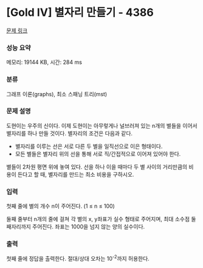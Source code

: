 # [Gold IV] 별자리 만들기 - 4386 

[문제 링크](https://www.acmicpc.net/problem/4386) 

### 성능 요약

메모리: 19144 KB, 시간: 284 ms

### 분류

그래프 이론(graphs), 최소 스패닝 트리(mst)

### 문제 설명

<p style="user-select: auto;">도현이는 우주의 신이다. 이제 도현이는 아무렇게나 널브러져 있는 n개의 별들을 이어서 별자리를 하나 만들 것이다. 별자리의 조건은 다음과 같다.</p>

<ul style="user-select: auto;">
	<li style="user-select: auto;">별자리를 이루는 선은 서로 다른 두 별을 일직선으로 이은 형태이다.</li>
	<li style="user-select: auto;">모든 별들은 별자리 위의 선을 통해 서로 직/간접적으로 이어져 있어야 한다.</li>
</ul>

<p style="user-select: auto;">별들이 2차원 평면 위에 놓여 있다. 선을 하나 이을 때마다 두 별 사이의 거리만큼의 비용이 든다고 할 때, 별자리를 만드는 최소 비용을 구하시오.</p>

### 입력 

 <p style="user-select: auto;">첫째 줄에 별의 개수 n이 주어진다. (1 ≤ n ≤ 100)</p>

<p style="user-select: auto;">둘째 줄부터 n개의 줄에 걸쳐 각 별의 x, y좌표가 실수 형태로 주어지며, 최대 소수점 둘째자리까지 주어진다. 좌표는 1000을 넘지 않는 양의 실수이다.</p>

### 출력 

 <p style="user-select: auto;">첫째 줄에 정답을 출력한다. 절대/상대 오차는 10<sup style="user-select: auto;">-2</sup>까지 허용한다.</p>

